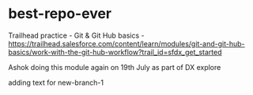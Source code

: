 # best-repo-ever
Trailhead practice - Git &amp; Git Hub basics - https://trailhead.salesforce.com/content/learn/modules/git-and-git-hub-basics/work-with-the-git-hub-workflow?trail_id=sfdx_get_started

Ashok doing this module again on 19th July as  part of DX explore

adding text for new-branch-1